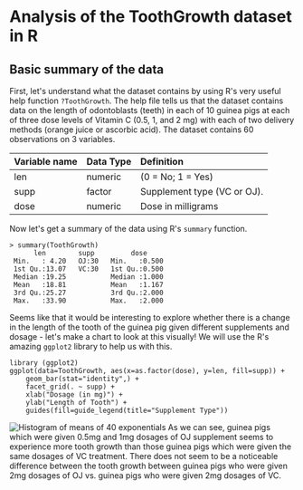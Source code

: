 # Analysis of the ToothGrowth dataset in R

## Basic summary of the data
First, let's understand what the dataset contains by using R's very useful help function `?ToothGrowth`. The help file tells us that the dataset contains data on the length of odontoblasts (teeth) in each of 10 guinea pigs at each of three dose levels of Vitamin C (0.5, 1, and 2 mg) with each of two delivery methods (orange juice or ascorbic acid). The dataset contains 60 observations on 3 variables.

Variable name   | Data Type     | Definition
:-------------- | :-------------| :-------------
len             | numeric       | (0 = No; 1 = Yes)  
supp            | factor        | Supplement type (VC or OJ).
dose            | numeric       | Dose in milligrams

Now let's get a summary of the data using R's `summary` function.
```
> summary(ToothGrowth)
      len        supp         dose      
 Min.   : 4.20   OJ:30   Min.   :0.500  
 1st Qu.:13.07   VC:30   1st Qu.:0.500  
 Median :19.25           Median :1.000  
 Mean   :18.81           Mean   :1.167  
 3rd Qu.:25.27           3rd Qu.:2.000  
 Max.   :33.90           Max.   :2.000  
 ```
Seems like that it would be interesting to explore whether there is a change in the length of the tooth of the guinea pig given different supplements and dosage - let's make a chart to look at this visually! We will use the R's amazing `ggplot2` library to help us with this.
```
library (ggplot2)
ggplot(data=ToothGrowth, aes(x=as.factor(dose), y=len, fill=supp)) +
    geom_bar(stat="identity",) +
    facet_grid(. ~ supp) +
    xlab("Dosage (in mg)") +
    ylab("Length of Tooth") +
    guides(fill=guide_legend(title="Supplement Type"))
```
![Histogram of means of 40 exponentials](https://github.com/dannychan0510/coursera-datascience-statistical-inference-project/blob/master/toothgrowthplot.png?raw=true)
As we can see, guinea pigs which were given 0.5mg and 1mg dosages of OJ supplement seems to experience more tooth growth than those guinea pigs which were given the same dosages of VC treatment. There does not seem to be a noticeable difference between the tooth growth between guinea pigs who were given 2mg dosages of OJ vs. guinea pigs who were given 2mg dosages of VC. 
